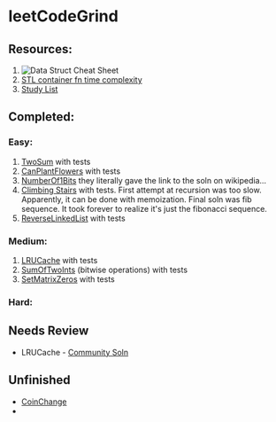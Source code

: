 # leetCodeGrind

## Resources:
1. <img src="https://i.stack.imgur.com/k0Iuh.png" alt="Data Struct Cheat Sheet">
2. <a href="https://users.cs.northwestern.edu/~riesbeck/programming/c++/stl-summary.html#set">STL container fn time complexity</a>
3. <a href="https://www.teamblind.com/post/New-Year-Gift---Curated-List-of-Top-100-LeetCode-Questions-to-Save-Your-Time-OaM1orEU">Study List</a>

## Completed:
### Easy:
1. <a href="https://leetcode.com/problems/two-sum/">TwoSum</a> with tests
2. <a href="https://leetcode.com/problems/can-place-flowers/">CanPlantFlowers</a> with tests
3. <a href="https://leetcode.com/problems/number-of-1-bits/">NumberOf1Bits</a> they literally gave the link to the soln on wikipedia...
4. <a href="https://leetcode.com/problems/climbing-stairs"> Climbing Stairs</a> with tests. First attempt at recursion was too slow. Apparently, it can be done with memoization. Final soln was fib sequence. It took forever to realize it's just the fibonacci sequence. 
5. <a href="https://leetcode.com/problems/reverse-linked-list/">ReverseLinkedList</a> with tests

### Medium:
1. <a href="https://leetcode.com/problems/lru-cache/">LRUCache</a> with tests
2. <a href="https://leetcode.com/problems/sum-of-two-integers/">SumOfTwoInts<a/> (bitwise operations) with tests
3. <a href="https://leetcode.com/problems/set-matrix-zeroes/">SetMatrixZeros</a> with tests


### Hard:

## Needs Review 
- LRUCache - <a href="https://leetcode.com/problems/lru-cache/discuss/45912/Clean-Short-Standard-C%2B%2B-solution-NOT-writing-C-in-C%2B%2B-like-all-other-lengthy-ones">Community Soln</a>

## Unfinished
- <a href="https://leetcode.com/problems/coin-change/">CoinChange</a>
- 